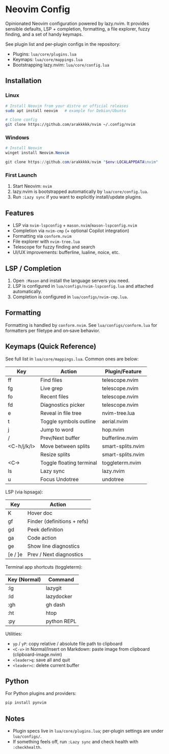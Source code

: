 # Neovim Config

Opinionated Neovim configuration powered by lazy.nvim. It provides sensible defaults, LSP + completion, formatting, a file explorer, fuzzy finding, and a set of handy keymaps.

See plugin list and per‑plugin configs in the repository:
- Plugins: `lua/core/plugins.lua`
- Keymaps: `lua/core/mappings.lua`
- Bootstrapping lazy.nvim: `lua/core/config.lua`

## Installation

### Linux
```sh
# Install Neovim from your distro or official releases
sudo apt install neovim   # example for Debian/Ubuntu

# Clone config
git clone https://github.com/arakkkkk/nvim ~/.config/nvim
```

### Windows
```powershell
# Install Neovim
winget install Neovim.Neovim

git clone https://github.com/arakkkkk/nvim "$env:LOCALAPPDATA\nvim"
```

### First Launch
1. Start Neovim: `nvim`
2. lazy.nvim is bootstrapped automatically by `lua/core/config.lua`.
3. Run `:Lazy sync` if you want to explicitly install/update plugins.

## Features

- LSP via `nvim-lspconfig` + `mason.nvim`/`mason-lspconfig.nvim`
- Completion via `nvim-cmp` (+ optional Copilot integration)
- Formatting via `conform.nvim`
- File explorer with `nvim-tree.lua`
- Telescope for fuzzy finding and search
- UI/UX improvements: bufferline, lualine, noice, etc.

## LSP / Completion

1. Open `:Mason` and install the language servers you need.
2. LSP is configured in `lua/configs/nvim-lspconfig.lua` and attached automatically.
3. Completion is configured in `lua/configs/nvim-cmp.lua`.

## Formatting

Formatting is handled by `conform.nvim`. See `lua/configs/conform.lua` for formatters per filetype and on‑save behavior.

## Keymaps (Quick Reference)

See full list in `lua/core/mappings.lua`. Common ones are below:

| Key                      | Action                          | Plugin/Feature        |
| ------------------------ | --------------------------------| --------------------- |
| <leader>ff               | Find files                      | telescope.nvim        |
| <leader>fg               | Live grep                       | telescope.nvim        |
| <leader>fo               | Recent files                    | telescope.nvim        |
| <leader>fd               | Diagnostics picker              | telescope.nvim        |
| <leader>e                | Reveal in file tree             | nvim-tree.lua         |
| <leader>t                | Toggle symbols outline          | aerial.nvim           |
| <leader>j                | Jump to word                    | hop.nvim              |
| <S-h> / <S-l>            | Prev/Next buffer                | bufferline.nvim       |
| <C-h/j/k/l>              | Move between splits             | smart-splits.nvim     |
| <S-Arrow Keys>           | Resize splits                   | smart-splits.nvim     |
| <C-\>                    | Toggle floating terminal        | toggleterm.nvim       |
| <leader>ls               | Lazy sync                       | lazy.nvim             |
| <leader>u                | Focus Undotree                  | undotree              |

LSP (via lspsaga):

| Key        | Action                         |
| ---------- | ------------------------------ |
| K          | Hover doc                      |
| <leader>gf | Finder (definitions + refs)    |
| <leader>gd | Peek definition                 |
| <leader>ga | Code action                    |
| <leader>ge | Show line diagnostics          |
| [e / ]e    | Prev / Next diagnostics        |

Terminal app shortcuts (toggleterm):

| Key (Normal) | Command               |
| ------------ | --------------------- |
| :lg          | lazygit               |
| :ld          | lazydocker            |
| :gh          | gh dash               |
| :ht          | htop                  |
| :py          | python REPL           |

Utilities:

- `yp` / `yP`: copy relative / absolute file path to clipboard
- `<C-v>` in Normal/Insert on Markdown: paste image from clipboard (clipboard-image.nvim)
- `<leader>q`: save all and quit
- `<leader>c`: delete current buffer

## Python

For Python plugins and providers:
```sh
pip install pynvim
```

## Notes

- Plugin specs live in `lua/core/plugins.lua`; per‑plugin settings are under `lua/configs/`.
- If something feels off, run `:Lazy sync` and check health with `:checkhealth`.
